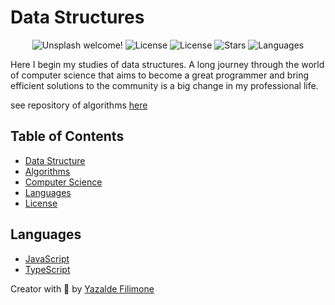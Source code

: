 # Data Structures

<p align="center">
  <img src="https://img.shields.io/static/v1?label=Data Structures&message=Welcome&color=FFFFFF&labelColor=110C2F" alt="Unsplash welcome!" />
  <img alt="License" src="https://img.shields.io/static/v1?label=version&message=1.0&color=FFFFFF&labelColor=110C2F">
  <img alt="License" src="https://img.shields.io/static/v1?label=license&message=MIT&color=FFFFFF&labelColor=110C2F">
  <img alt="Stars" src="https://img.shields.io/github/stars/yazaldefilimonepinto/algorithms-and-data-structures?color=FFFFFF&labelColor=110C2F">
  <img alt="Languages" src="https://img.shields.io/github/languages/count/yazaldefilimonepinto/algorithms-and-data-structures?color=FFFFFF&labelColor=110C2F">
</p>

Here I begin my studies of data structures.
A long journey through the world of computer science that aims to become a great programmer and bring efficient solutions to the community is a big change in my professional life.

see repository of algorithms [here](https://github.com/yazaldefilimonepinto/algorithms-and-data-structures/tree/master/algorithms)

## Table of Contents

- [Data Structure](https://github.com/yazaldefilimonepinto/algorithms-and-data-structures/tree/master/data-structure)
- [Algorithms](https://github.com/yazaldefilimonepinto/algorithms-and-data-structures/tree/master/algorithms)
- [Computer Science](https://github.com/yazaldefilimonepinto/algorithms-and-data-structures/tree/master/computer-science)
- [Languages](#languages)
- [License](#license)

<a id="languages"></a>

## Languages

- [JavaScript](https://developer.mozilla.org/en-US/docs/Web/JavaScript)
- [TypeScript](https://www.typescriptlang.org/)
<!-- - [C++](https://en.wikipedia.org/wiki/C%2B%2B)
- [Python](https://www.python.org/) -->

Creator with 💙 by [Yazalde Filimone](https://www.linkedin.com/in/yazalde-filimone/)
